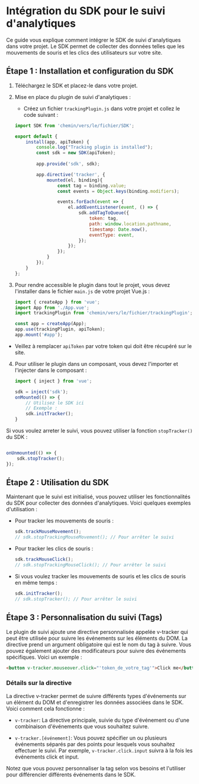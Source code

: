 # Intégration du SDK pour le suivi d'analytiques

Ce guide vous explique comment intégrer le SDK de suivi d'analytiques dans votre projet. Le SDK permet de collecter des données telles que les mouvements de souris et les clics des utilisateurs sur votre site.

## Étape 1 : Installation et configuration du SDK

1. Téléchargez le SDK et placez-le dans votre projet.

2. Mise en place du plugin de suivi d'analytiques :
    - Créez un fichier `trackingPlugin.js` dans votre projet et collez le code suivant :

    ```javascript
    import SDK from 'chemin/vers/le/fichier/SDK';

    export default {
        install(app, apiToken) {
            console.log("Tracking plugin is installed");
            const sdk = new SDK(apiToken);
            
            app.provide('sdk', sdk);

            app.directive('tracker', {
                mounted(el, binding){
                    const tag = binding.value;
                    const events = Object.keys(binding.modifiers);

                    events.forEach(event => {
                        el.addEventListener(event, () => {
                            sdk.addTagToQueue({
                                token: tag,
                                path: window.location.pathname,
                                timestamp: Date.now(),
                                eventType: event,
                            });
                        });
                    });
                }
            });
        }
    };
    ```

3. Pour rendre accessible le plugin dans tout le projet, vous devez l'installer dans le fichier `main.js` de votre projet Vue.js :

    ```javascript
    import { createApp } from 'vue';
    import App from './App.vue';
    import trackingPlugin from 'chemin/vers/le/fichier/trackingPlugin';

    const app = createApp(App);
    app.use(trackingPlugin, apiToken);
    app.mount('#app');
    ```

- Veillez à remplacer `apiToken` par votre token qui doit être récupéré sur le site.

4. Pour utiliser le plugin dans un composant, vous devez l'importer et l'injecter dans le composant :

    ```javascript
    import { inject } from 'vue';

    sdk = inject('sdk');
    onMounted(() => {
        // Utilisez le SDK ici
        // Exemple : 
        sdk.initTracker();
    }
    ```

Si vous voulez arreter le suivi, vous pouvez utiliser la fonction `stopTracker()` du SDK :
```javascript

onUnmounted(() => {
    sdk.stopTracker();
});

```


## Étape 2 : Utilisation du SDK

Maintenant que le suivi est initialisé, vous pouvez utiliser les fonctionnalités du SDK pour collecter des données d'analytiques. Voici quelques exemples d'utilisation :

- Pour tracker les mouvements de souris :
    
    ```javascript
    sdk.trackMouseMovement();
    // sdk.stopTrackingMouseMovement(); // Pour arrêter le suivi
    ```

- Pour tracker les clics de souris :
    
    ```javascript
    sdk.trackMouseClick();
    // sdk.stopTrackingMouseClick(); // Pour arrêter le suivi
    ```

- Si vous voulez tracker les mouvements de souris et les clics de souris en même temps :
    
    ```javascript
    sdk.initTracker();
    // sdk.stopTracker(); // Pour arrêter le suivi
    ```

## Étape 3 : Personnalisation du suivi (Tags)

Le plugin de suivi ajoute une directive personnalisée appelée v-tracker qui peut être utilisée pour suivre les événements sur les éléments du DOM. La directive prend un argument obligatoire qui est le nom du tag à suivre. Vous pouvez également ajouter des modificateurs pour suivre des événements spécifiques. Voici un exemple :

```html
<button v-tracker.mouseover.click="'token_de_votre_tag'">Click me</button>
```
### Détails sur la directive
La directive v-tracker permet de suivre différents types d'événements sur un élément du DOM et d'enregistrer les données associées dans le SDK. Voici comment cela fonctionne :

- `v-tracker`: La directive principale, suivie du type d'événement ou d'une combinaison d'événements que vous souhaitez suivre.

- `v-tracker.[événement]`: Vous pouvez spécifier un ou plusieurs événements séparés par des points pour lesquels vous souhaitez effectuer le suivi. Par exemple, `v-tracker.click.input` suivra à la fois les événements click et input.


Notez que vous pouvez personnaliser la tag selon vos besoins et l'utiliser pour différencier différents événements dans le SDK.

